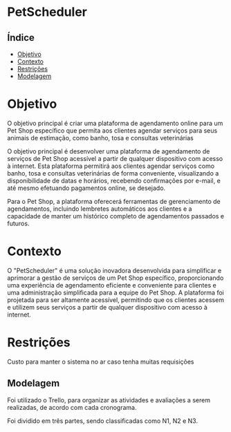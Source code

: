 # PetScheduler

## Índice 
 * [Objetivo](#objetivo) 
 * [Contexto](#Contexto) 
 * [Restrições](#Restrições)
 * [Modelagem]() 


# Objetivo

O objetivo principal é criar uma plataforma de agendamento online para um Pet Shop específico que permita aos clientes agendar serviços para seus animais de estimação, como banho, tosa e consultas veterinárias 

O objetivo principal é desenvolver uma plataforma de agendamento de serviços de Pet Shop acessível a partir de qualquer dispositivo com acesso à internet. Esta plataforma permitirá aos clientes agendar serviços como banho, tosa e consultas veterinárias de forma conveniente, visualizando a disponibilidade de datas e horários, recebendo confirmações por e-mail, e até mesmo efetuando pagamentos online, se desejado. 

Para o Pet Shop, a plataforma oferecerá ferramentas de gerenciamento de agendamentos, incluindo lembretes automáticos aos clientes e a capacidade de manter um histórico completo de agendamentos passados e futuros. 

# Contexto 

O "PetScheduler" é uma solução inovadora desenvolvida para simplificar e aprimorar a gestão de serviços de um Pet Shop específico, proporcionando uma experiência de agendamento eficiente e conveniente para clientes e uma administração simplificada para a equipe do Pet Shop. A plataforma foi projetada para ser altamente acessível, permitindo que os clientes acessem e utilizem seus serviços a partir de qualquer dispositivo com acesso à internet.

# Restrições 

Custo para manter o sistema no ar caso tenha muitas requisições

## Modelagem

Foi utilizado o Trello, para organizar as atividades e avaliações a serem realizadas, de acordo com cada cronograma. 

Foi dividido em três partes, sendo classificadas como N1, N2 e N3.


